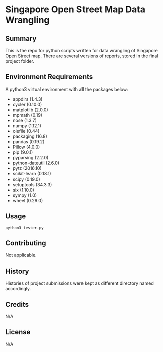 # Singapore Open Street Map Data Wrangling

## Summary

This is the repo for python scripts written for data wrangling of Singapore Open Street map.  There are several versions of reports, stored in the final project folder.  


## Environment Requirements

A python3 virtual environment with all the packages below:
- appdirs (1.4.3)
- cycler (0.10.0)
- matplotlib (2.0.0)
- mpmath (0.19)
- nose (1.3.7)
- numpy (1.12.1)
- olefile (0.44)
- packaging (16.8)
- pandas (0.19.2)
- Pillow (4.0.0)
- pip (9.0.1)
- pyparsing (2.2.0)
- python-dateutil (2.6.0)
- pytz (2016.10)
- scikit-learn (0.18.1)
- scipy (0.19.0)
- setuptools (34.3.3)
- six (1.10.0)
- sympy (1.0)
- wheel (0.29.0)


## Usage

`python3 tester.py`

## Contributing

Not applicable.

## History

Histories of project submissions were kept as different directory named accordingly.  

## Credits

N/A

## License

N/A
